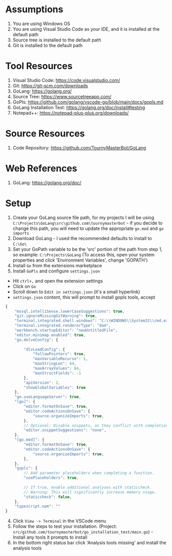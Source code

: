 # Assumptions
1. You are using Windows OS
2. You are using Visual Studio Code as your IDE, and it is installed at the default path
3. Source tree is installed to the default path
4. Git is installed to the default path

# Tool Resources
1. Visual Studio Code: https://code.visualstudio.com/
2. Git: https://git-scm.com/downloads
3. GoLang: https://golang.org/
4. Source Tree: https://www.sourcetreeapp.com/
5. GoPls: https://github.com/golang/vscode-go/blob/main/docs/gopls.md
6. GoLang Installation Test: https://golang.org/doc/install#testing
7. Notepad++: https://notepad-plus-plus.org/downloads/

# Source Resources
1. Code Repository: https://github.com/TournyMasterBot/GoLang

# Web References
1. GoLang: https://golang.org/doc/

# Setup 
1. Create your GoLang source file path, for my projects I will be using `C:\Projects\GoLang\src\github.com\tournymasterbot` - if you decide to change this path, you will need to update the appropriate `go.mod` and `go imports` 
2. Download GoLang - I used the recommended defaults to install to `C:\Go\`
3. Set your GoPath variable to be the 'src' portion of the path from step 1, so example: `C:\Projects\GoLang` (To access this, open your system properties and click 'Environment Variables', change 'GOPATH')
3. Install `Go` from the extensions marketplace
4. Install `GoPls` and configure `settings.json`
* Hit `ctrl+,` and open the extension settings 
* Click on `Go`
* Scroll down to `Edit in settings.json` (it's a small hyperlink)
* `settings.json` content, this will prompt to install gopls tools, accept
```javascript
{
    "mssql.intelliSense.lowerCaseSuggestions": true,
    "git.ignoreMissingGitWarning": true,
    "terminal.integrated.shell.windows": "C:\\WINDOWS\\System32\\cmd.exe",
    "terminal.integrated.rendererType": "dom",
    "workbench.startupEditor": "newUntitledFile",
    "editor.minimap.enabled": true,
    "go.delveConfig": {
    
        "dlvLoadConfig": {
            "followPointers": true,
            "maxVariableRecurse": 1,
            "maxStringLen": 64,
            "maxArrayValues": 64,
            "maxStructFields": -1
        },
        "apiVersion": 2,
        "showGlobalVariables": true
    },
    "go.useLanguageServer": true,
    "[go]": {
        "editor.formatOnSave": true,
        "editor.codeActionsOnSave": {
            "source.organizeImports": true,
        },
        // Optional: Disable snippets, as they conflict with completion ranking.
        "editor.snippetSuggestions": "none",
    },
    "[go.mod]": {
        "editor.formatOnSave": true,
        "editor.codeActionsOnSave": {
            "source.organizeImports": true,
        },
    },
    "gopls": {
        // Add parameter placeholders when completing a function.
        "usePlaceholders": true,
 
        // If true, enable additional analyses with staticcheck.
        // Warning: This will significantly increase memory usage.
        "staticcheck": false,
    },
    "typescript.npm": ""
}
```
4. Click `View -> Terminal` in the VSCode menu
5. Follow the steps to test your installation. (Project: `src/github.com/tournymasterbot/go_installation_test/main.go`) - Install any tools it prompts to install
6. In the bottom right status bar click 'Analysis tools missing' and install the analysis tools